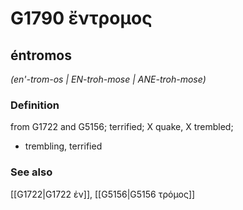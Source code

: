 # G1790 ἔντρομος

## éntromos

_(en'-trom-os | EN-troh-mose | ANE-troh-mose)_

### Definition

from G1722 and G5156; terrified; X quake, X trembled; 

- trembling, terrified

### See also

[[G1722|G1722 ἐν]], [[G5156|G5156 τρόμος]]
